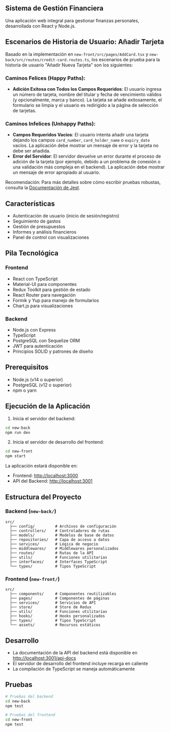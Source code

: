 
## Sistema de Gestión Financiera

Una aplicación web integral para gestionar finanzas personales, desarrollada con React y Node.js.

## Escenarios de Historia de Usuario: Añadir Tarjeta

Basado en la implementación en `new-front/src/pages/AddCard.tsx` y `new-back/src/routes/credit-card.routes.ts`, los escenarios de prueba para la historia de usuario "Añadir Nueva Tarjeta" son los siguientes:

### Caminos Felices (Happy Paths):

* **Adición Exitosa con Todos los Campos Requeridos**: El usuario ingresa un número de tarjeta, nombre del titular y fecha de vencimiento válidos (y opcionalmente, marca y banco). La tarjeta se añade exitosamente, el formulario se limpia y el usuario es redirigido a la página de selección de tarjetas.

### Caminos Infelices (Unhappy Paths):

* **Campos Requeridos Vacíos**: El usuario intenta añadir una tarjeta dejando los campos `card_number`, `card_holder_name` o `expiry_date` vacíos. La aplicación debe mostrar un mensaje de error y la tarjeta no debe ser añadida.
* **Error del Servidor**: El servidor devuelve un error durante el proceso de adición de la tarjeta (por ejemplo, debido a un problema de conexión o una validación más compleja en el backend). La aplicación debe mostrar un mensaje de error apropiado al usuario.

Recomendación: Para más detalles sobre cómo escribir pruebas robustas, consulta la [Documentación de Jest](https://jestjs.io/docs/getting-started).

## Características

* Autenticación de usuario (inicio de sesión/registro)
* Seguimiento de gastos
* Gestión de presupuestos
* Informes y análisis financieros
* Panel de control con visualizaciones

## Pila Tecnológica

### Frontend

* React con TypeScript
* Material-UI para componentes
* Redux Toolkit para gestión de estado
* React Router para navegación
* Formik y Yup para manejo de formularios
* Chart.js para visualizaciones

### Backend

* Node.js con Express
* TypeScript
* PostgreSQL con Sequelize ORM
* JWT para autenticación
* Principios SOLID y patrones de diseño

## Prerequisitos

* Node.js (v14 o superior)
* PostgreSQL (v12 o superior)
* npm o yarn

## Ejecución de la Aplicación

1. Inicia el servidor del backend:

```bash
cd new-back
npm run dev
```

2. Inicia el servidor de desarrollo del frontend:

```bash
cd new-front
npm start
```

La aplicación estará disponible en:

* Frontend: [http://localhost:3000](http://localhost:3000)
* API del Backend: [http://localhost:3001](http://localhost:3001)

## Estructura del Proyecto

### Backend (`new-back/`)

```
src/
  ├── config/         # Archivos de configuración
  ├── controllers/    # Controladores de rutas
  ├── models/         # Modelos de base de datos
  ├── repositories/   # Capa de acceso a datos
  ├── services/       # Lógica de negocio
  ├── middlewares/    # Middlewares personalizados
  ├── routes/         # Rutas de la API
  ├── utils/          # Funciones utilitarias
  ├── interfaces/     # Interfaces TypeScript
  └── types/          # Tipos TypeScript
```

### Frontend (`new-front/`)

```
src/
  ├── components/     # Componentes reutilizables
  ├── pages/          # Componentes de páginas
  ├── services/       # Servicios de API
  ├── store/          # Store de Redux
  ├── utils/          # Funciones utilitarias
  ├── hooks/          # Hooks personalizados
  ├── types/          # Tipos TypeScript
  └── assets/         # Recursos estáticos
```

## Desarrollo

* La documentación de la API del backend está disponible en [http://localhost:3001/api-docs](http://localhost:3001/api-docs)
* El servidor de desarrollo del frontend incluye recarga en caliente
* La compilación de TypeScript se maneja automáticamente

## Pruebas

```bash
# Pruebas del backend
cd new-back
npm test

# Pruebas del frontend
cd new-front
npm test
```
